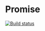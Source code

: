 # Promise
[![Build status](https://ci.appveyor.com/api/projects/status/ioypbucettjar2fj?svg=true)](https://ci.appveyor.com/project/it-Lilya/promise)